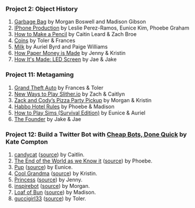 ### Project 2: Object History
1. [Garbage Bag](https://docs.google.com/presentation/d/1KhKnJUxhhGz8ZkyPSY5DKCpOov2105828WMtavNXM0g/edit?usp=sharing) by Morgan Boswell and Madison Gibson
1. [IPhone Production](https://docs.google.com/presentation/d/1Zq9L_gcLzHtq-LGKTkv_7vSLwZVRDoG-6Kr3TcVmRcc/edit?ts=5b8ecb2d#slide=id.p) by Leslie Perez-Ramos, Eunice Kim, Phoebe Graham
1. [How to Make a Pencil](https://docs.google.com/presentation/d/1l8kfRV_s7XiTHmqj14Vkq9VMcEXOQwRkjxLat0a4eEs/edit?ts=5b8ecb39#slide=id.p) by Caitin Leard & Zach Broe
1. [Coins](https://docs.google.com/presentation/d/1Xmc4HTG1enmBPJNU9CvmeYMka2r1wtiSviAfmTyXyBs/edit?ts=5b8ecb4b#slide=id.p) by Toler & Frances
1. [Milk](https://docs.google.com/presentation/d/1fJfRFFduUSWrshdl1ZXIAv5tN4NrCvCLhuvjxtM9cBg/edit#slide=id.g35f391192_00) by Auriel Byrd and Paige Williams
1. [How Paper Money is Made](https://docs.google.com/presentation/d/1-EkTtCC5OSScRKbDsZyTdWhl1nSg7HH0e5j1rSHaEMY/edit?ts=5b8ed0c7#slide=id.p) by Jenny & Kristin
1. [How It's Made: LED Screen](https://docs.google.com/presentation/d/1aOA9sxrtd1rC-g7UHJikrbcm0H95A0wGwaA7S8ngRc4/edit?usp=sharing) by Jae & Jake

### Project 11: Metagaming
1. [Grand Theft Auto](https://docs.google.com/document/d/1FKGG3Z6Wb7PkJ-xuaDN-0KtDjHuenz_OeXGdvgQK-vw/edit?ts=5bb65ed9) by Frances & Toler
1. [New Ways to Play Slither.io](https://docs.google.com/document/d/1XB6NyDrVj2QWY4HNiI8a0rbtSF8tQ5UXX6DRaRPA0S0/edit?ts=5bb65dc0) by Zach & Caitlyn
1. [Zack and Cody’s Pizza Party Pickup](https://docs.google.com/document/d/14IXMGilj9IkolpmaDFEjGUi0ElGoJDOyPoLJfolqUdc/edit?ts=5bb66049) by Morgan & Kristin
1. [Habbo Hotel Rules](https://docs.google.com/document/d/1_1GB8hFaAhuDESN04MXgcSenFeNxGP6R6JzgW_8mK78/edit?ts=5bb6635c) by Phoebe & Madison
1. [How to Play Sims (Survival Edition)](https://docs.google.com/document/d/1bWqrC6A1phoFyOS2l9BvvboNGvbr8C15WAc_38jb4zs/edit?ts=5bb6621d) by Eunice & Auriel
1. [The Founder](https://docs.google.com/document/d/1lr16IIF_1ETdHNF8Bm-Rlr_tNgLaC5G-gbVM949f1Es/edit?ts=5bb664ee) by Jake & Jae

### Project 12: Build a Twitter Bot with [Cheap Bots, Done Quick](https://cheapbotsdonequick.com/source/candyca74695588) by Kate Compton
1. [candycat](https://twitter.com/candyca74695588) ([source](https://cheapbotsdonequick.com/source/candyca74695588)) by Caitlin. 
1. [The End of the World as we Know it](https://twitter.com/Meobee1) ([source](https://cheapbotsdonequick.com/source/Meobee1)) by Phoebe.
1. [Pup](https://twitter.com/pupthoughts) ([source](https://cheapbotsdonequick.com/source/pupthoughts)) by Eunice.
1. [Cool Grandma](https://twitter.com/Emily91253686) ([source](https://cheapbotsdonequick.com/source/Emily9125368)) by Kristin.
1. [Princess](https://twitter.com/Jenny38832695) ([source](https://cheapbotsdonequick.com/source/Jenny38832695)) by Jenny.
1. [inspirebot](https://twitter.com/inspirebot1) ([source](https://cheapbotsdonequick.com/source/inspirebot1)) by Morgan.
1. [Loaf of Bun](https://twitter.com/@Victori77815703) ([source](https://cheapbotsdonequick.com/source/@Victori77815703)) by Madison.
1. [guccigirl33](https://twitter.com/Tolo17816556) ([source](https://cheapbotsdonequick.com/source/Tolo17816556)) by Toler.


